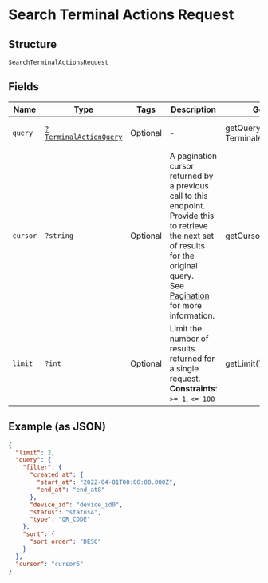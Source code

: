 
# Search Terminal Actions Request

## Structure

`SearchTerminalActionsRequest`

## Fields

| Name | Type | Tags | Description | Getter | Setter |
|  --- | --- | --- | --- | --- | --- |
| `query` | [`?TerminalActionQuery`](../../doc/models/terminal-action-query.md) | Optional | - | getQuery(): ?TerminalActionQuery | setQuery(?TerminalActionQuery query): void |
| `cursor` | `?string` | Optional | A pagination cursor returned by a previous call to this endpoint.<br>Provide this to retrieve the next set of results for the original query.<br>See [Pagination](https://developer.squareup.com/docs/build-basics/common-api-patterns/pagination) for more<br>information. | getCursor(): ?string | setCursor(?string cursor): void |
| `limit` | `?int` | Optional | Limit the number of results returned for a single request.<br>**Constraints**: `>= 1`, `<= 100` | getLimit(): ?int | setLimit(?int limit): void |

## Example (as JSON)

```json
{
  "limit": 2,
  "query": {
    "filter": {
      "created_at": {
        "start_at": "2022-04-01T00:00:00.000Z",
        "end_at": "end_at8"
      },
      "device_id": "device_id0",
      "status": "status4",
      "type": "QR_CODE"
    },
    "sort": {
      "sort_order": "DESC"
    }
  },
  "cursor": "cursor6"
}
```

